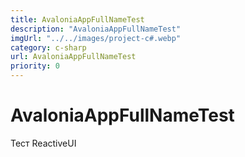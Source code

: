 ```yaml
---
title: AvaloniaAppFullNameTest
description: "AvaloniaAppFullNameTest"
imgUrl: "../../images/project-c#.webp"
category: c-sharp
url: AvaloniaAppFullNameTest
priority: 0
---
```


# AvaloniaAppFullNameTest

Тест ReactiveUI